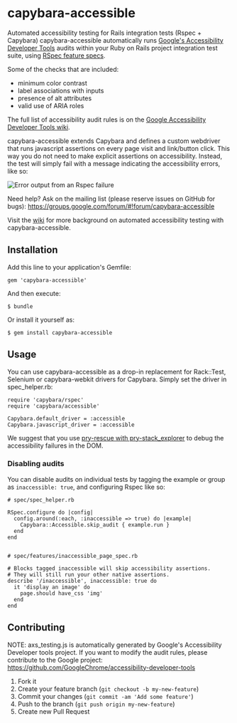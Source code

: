 # capybara-accessible

Automated accessibility testing for Rails integration tests (Rspec + Capybara)
capybara-accessible automatically runs [Google's Accessibility Developer Tools](https://code.google.com/p/accessibility-developer-tools/) audits within your Ruby on Rails project integration test suite, using [RSpec feature specs](https://www.relishapp.com/rspec/rspec-rails/docs/feature-specs/feature-spec).

Some of the checks that are included:
* minimum color contrast
* label associations with inputs
* presence of alt attributes
* valid use of ARIA roles

The full list of accessibility audit rules is on the [Google Accessibility Developer Tools wiki](https://code.google.com/p/accessibility-developer-tools/wiki/AuditRules).

capybara-accessible extends Capybara and defines a custom webdriver that runs javascript assertions on every page visit and link/button click.
This way you do not need to make explicit assertions on accessibility. Instead, the test will simply fail with a message indicating the accessibility errors, like so:

![Error output from an Rspec failure](http://i.imgur.com/8RWEzzg.png)

Need help? Ask on the mailing list (please reserve issues on GitHub for bugs): https://groups.google.com/forum/#!forum/capybara-accessible

Visit the [wiki](https://github.com/Casecommons/capybara-accessible/wiki) for more background on automated accessibility testing with capybara-accessible.

## Installation

Add this line to your application's Gemfile:

    gem 'capybara-accessible'

And then execute:

    $ bundle

Or install it yourself as:

    $ gem install capybara-accessible

## Usage

You can use capybara-accessible as a drop-in replacement for Rack::Test, Selenium or capybara-webkit drivers for Capybara. Simply set the driver in spec_helper.rb:

    require 'capybara/rspec'
    require 'capybara/accessible'

    Capybara.default_driver = :accessible
    Capybara.javascript_driver = :accessible

We suggest that you use [pry-rescue with pry-stack_explorer](https://github.com/ConradIrwin/pry-rescue) to debug the accessibility failures in the DOM.

### Disabling audits
You can disable audits on individual tests by tagging the example or group as `inaccessible: true`, and configuring Rspec like so:

    # spec/spec_helper.rb

    RSpec.configure do |config|
      config.around(:each, :inaccessible => true) do |example|
        Capybara::Accessible.skip_audit { example.run }
      end
    end


    # spec/features/inaccessible_page_spec.rb

    # Blocks tagged inaccessible will skip accessibility assertions.
    # They will still run your other native assertions.
    describe '/inaccessible', inaccessible: true do 
      it 'display an image' do
        page.should have_css 'img'
      end
    end

## Contributing

NOTE: axs_testing.js is automatically generated by Google's Accessibility Developer tools project. If you want to modify the audit rules, please contribute to the Google project: https://github.com/GoogleChrome/accessibility-developer-tools

1. Fork it
2. Create your feature branch (`git checkout -b my-new-feature`)
3. Commit your changes (`git commit -am 'Add some feature'`)
4. Push to the branch (`git push origin my-new-feature`)
5. Create new Pull Request

